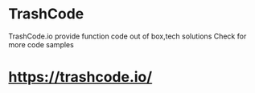 # TrashCode
TrashCode.io provide function code out of box,tech solutions
Check for more code samples
# https://trashcode.io/
